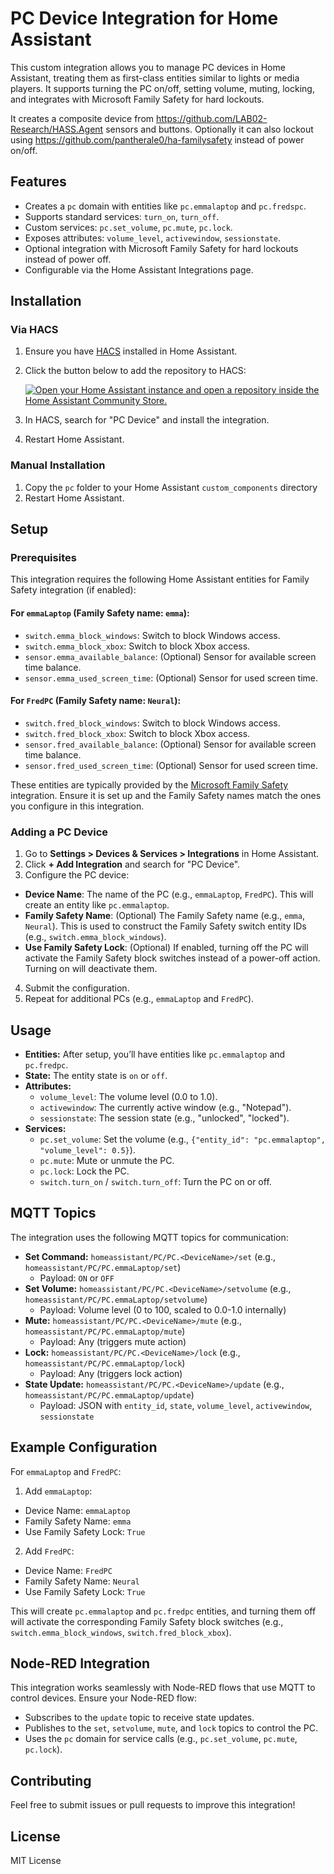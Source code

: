 # PC Device Integration for Home Assistant

This custom integration allows you to manage PC devices in Home Assistant, treating them as first-class entities similar to lights or media players. It supports turning the PC on/off, setting volume, muting, locking, and integrates with Microsoft Family Safety for hard lockouts.

It creates a composite device from https://github.com/LAB02-Research/HASS.Agent sensors and buttons.
Optionally it can also lockout using https://github.com/pantherale0/ha-familysafety instead of power on/off.

## Features
- Creates a `pc` domain with entities like `pc.emmalaptop` and `pc.fredspc`.
- Supports standard services: `turn_on`, `turn_off`.
- Custom services: `pc.set_volume`, `pc.mute`, `pc.lock`.
- Exposes attributes: `volume_level`, `activewindow`, `sessionstate`.
- Optional integration with Microsoft Family Safety for hard lockouts instead of power off.
- Configurable via the Home Assistant Integrations page.

## Installation

### Via HACS
1. Ensure you have [HACS](https://hacs.xyz/) installed in Home Assistant.
2. Click the button below to add the repository to HACS:

   [![Open your Home Assistant instance and open a repository inside the Home Assistant Community Store.](https://my.home-assistant.io/badges/hacs_repository.svg)](https://my.home-assistant.io/redirect/hacs_repository/?owner=Rotwang9000&repository=HA_PC_device&category=integration)

3. In HACS, search for "PC Device" and install the integration.
4. Restart Home Assistant.

### Manual Installation
1. Copy the `pc` folder to your Home Assistant `custom_components` directory
2. Restart Home Assistant.

## Setup

### Prerequisites
This integration requires the following Home Assistant entities for Family Safety integration (if enabled):

#### For `emmaLaptop` (Family Safety name: `emma`):
- `switch.emma_block_windows`: Switch to block Windows access.
- `switch.emma_block_xbox`: Switch to block Xbox access.
- `sensor.emma_available_balance`: (Optional) Sensor for available screen time balance.
- `sensor.emma_used_screen_time`: (Optional) Sensor for used screen time.

#### For `FredPC` (Family Safety name: `Neural`):
- `switch.fred_block_windows`: Switch to block Windows access.
- `switch.fred_block_xbox`: Switch to block Xbox access.
- `sensor.fred_available_balance`: (Optional) Sensor for available screen time balance.
- `sensor.fred_used_screen_time`: (Optional) Sensor for used screen time.

These entities are typically provided by the [Microsoft Family Safety](https://www.home-assistant.io/integrations/microsoft_family_safety) integration. Ensure it is set up and the Family Safety names match the ones you configure in this integration.

### Adding a PC Device
1. Go to **Settings > Devices & Services > Integrations** in Home Assistant.
2. Click **+ Add Integration** and search for "PC Device".
3. Configure the PC device:
- **Device Name**: The name of the PC (e.g., `emmaLaptop`, `FredPC`). This will create an entity like `pc.emmalaptop`.
- **Family Safety Name**: (Optional) The Family Safety name (e.g., `emma`, `Neural`). This is used to construct the Family Safety switch entity IDs (e.g., `switch.emma_block_windows`).
- **Use Family Safety Lock**: (Optional) If enabled, turning off the PC will activate the Family Safety block switches instead of a power-off action. Turning on will deactivate them.
4. Submit the configuration.
5. Repeat for additional PCs (e.g., `emmaLaptop` and `FredPC`).

## Usage
- **Entities:** After setup, you’ll have entities like `pc.emmalaptop` and `pc.fredpc`.
- **State:** The entity state is `on` or `off`.
- **Attributes:**
  - `volume_level`: The volume level (0.0 to 1.0).
  - `activewindow`: The currently active window (e.g., "Notepad").
  - `sessionstate`: The session state (e.g., "unlocked", "locked").
- **Services:**
  - `pc.set_volume`: Set the volume (e.g., `{"entity_id": "pc.emmalaptop", "volume_level": 0.5}`).
  - `pc.mute`: Mute or unmute the PC.
  - `pc.lock`: Lock the PC.
  - `switch.turn_on` / `switch.turn_off`: Turn the PC on or off.

## MQTT Topics
The integration uses the following MQTT topics for communication:
- **Set Command:** `homeassistant/PC/PC.<DeviceName>/set` (e.g., `homeassistant/PC/PC.emmaLaptop/set`)
  - Payload: `ON` or `OFF`
- **Set Volume:** `homeassistant/PC/PC.<DeviceName>/setvolume` (e.g., `homeassistant/PC/PC.emmaLaptop/setvolume`)
  - Payload: Volume level (0 to 100, scaled to 0.0-1.0 internally)
- **Mute:** `homeassistant/PC/PC.<DeviceName>/mute` (e.g., `homeassistant/PC/PC.emmaLaptop/mute`)
  - Payload: Any (triggers mute action)
- **Lock:** `homeassistant/PC/PC.<DeviceName>/lock` (e.g., `homeassistant/PC/PC.emmaLaptop/lock`)
  - Payload: Any (triggers lock action)
- **State Update:** `homeassistant/PC/PC.<DeviceName>/update` (e.g., `homeassistant/PC/PC.emmaLaptop/update`)
  - Payload: JSON with `entity_id`, `state`, `volume_level`, `activewindow`, `sessionstate`

## Example Configuration
For `emmaLaptop` and `FredPC`:
1. Add `emmaLaptop`:
- Device Name: `emmaLaptop`
- Family Safety Name: `emma`
- Use Family Safety Lock: `True`
2. Add `FredPC`:
- Device Name: `FredPC`
- Family Safety Name: `Neural`
- Use Family Safety Lock: `True`

This will create `pc.emmalaptop` and `pc.fredpc` entities, and turning them off will activate the corresponding Family Safety block switches (e.g., `switch.emma_block_windows`, `switch.fred_block_xbox`).

## Node-RED Integration
This integration works seamlessly with Node-RED flows that use MQTT to control devices. Ensure your Node-RED flow:
- Subscribes to the `update` topic to receive state updates.
- Publishes to the `set`, `setvolume`, `mute`, and `lock` topics to control the PC.
- Uses the `pc` domain for service calls (e.g., `pc.set_volume`, `pc.mute`, `pc.lock`).

## Contributing
Feel free to submit issues or pull requests to improve this integration!

## License
MIT License
